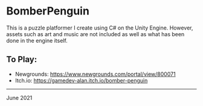# BomberPenguin
This is a puzzle platformer I create using C# on the Unity Engine.
However, assets such as art and music are not included as well as what has been done in the engine itself.
## To Play: ##
* Newgrounds: https://www.newgrounds.com/portal/view/800071
* Itch.io: https://gamedev-alan.itch.io/bomber-penguin
- - - -
June 2021
